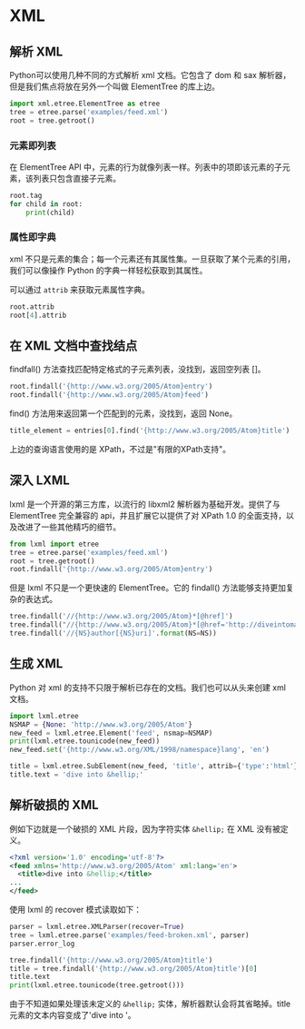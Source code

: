 # XML

## 解析 XML

Python可以使用几种不同的方式解析 xml 文档。它包含了 dom 和 sax 解析器，但是我们焦点将放在另外一个叫做 ElementTree 的库上边。

```py
import xml.etree.ElementTree as etree
tree = etree.parse('examples/feed.xml')
root = tree.getroot()
```

### 元素即列表

在 ElementTree API 中，元素的行为就像列表一样。列表中的项即该元素的子元素，该列表只包含直接子元素。

```py
root.tag
for child in root:
    print(child)
```

### 属性即字典

xml 不只是元素的集合；每一个元素还有其属性集。一旦获取了某个元素的引用，我们可以像操作 Python 的字典一样轻松获取到其属性。

可以通过 `attrib` 来获取元素属性字典。

```py
root.attrib
root[4].attrib
```

## 在 XML 文档中查找结点

findfall() 方法查找匹配特定格式的子元素列表，没找到，返回空列表 []。

```py
root.findall('{http://www.w3.org/2005/Atom}entry')
root.findall('{http://www.w3.org/2005/Atom}feed')
```

find() 方法用来返回第一个匹配到的元素，没找到，返回 None。

```py
title_element = entries[0].find('{http://www.w3.org/2005/Atom}title')
```

上边的查询语言使用的是 XPath，不过是"有限的XPath支持"。

## 深入 LXML

lxml 是一个开源的第三方库，以流行的 libxml2 解析器为基础开发。提供了与 ElementTree 完全兼容的 api，并且扩展它以提供了对 XPath 1.0 的全面支持，以及改进了一些其他精巧的细节。

```py
from lxml import etree
tree = etree.parse('examples/feed.xml')
root = tree.getroot()
root.findall('{http://www.w3.org/2005/Atom}entry')
```

但是 lxml 不只是一个更快速的 ElementTree。它的 findall() 方法能够支持更加复杂的表达式。

```py
tree.findall('//{http://www.w3.org/2005/Atom}*[@href]')
tree.findall("//{http://www.w3.org/2005/Atom}*[@href='http://diveintomark.org/']")
tree.findall('//{NS}author[{NS}uri]'.format(NS=NS))
```

## 生成 XML

Python 对 xml 的支持不只限于解析已存在的文档。我们也可以从头来创建 xml 文档。

```py
import lxml.etree
NSMAP = {None: 'http://www.w3.org/2005/Atom'}
new_feed = lxml.etree.Element('feed', nsmap=NSMAP)
print(lxml.etree.tounicode(new_feed))
new_feed.set('{http://www.w3.org/XML/1998/namespace}lang', 'en')

title = lxml.etree.SubElement(new_feed, 'title', attrib={'type':'html'})
title.text = 'dive into &hellip;'
```

## 解析破损的 XML

例如下边就是一个破损的 XML 片段，因为字符实体 `&hellip;` 在 XML 没有被定义。

```xml
<?xml version='1.0' encoding='utf-8'?>
<feed xmlns='http://www.w3.org/2005/Atom' xml:lang='en'>
  <title>dive into &hellip;</title>
...
</feed>
```

使用 lxml 的 recover 模式读取如下：

```py
parser = lxml.etree.XMLParser(recover=True)
tree = lxml.etree.parse('examples/feed-broken.xml', parser)
parser.error_log

tree.findall('{http://www.w3.org/2005/Atom}title')
title = tree.findall('{http://www.w3.org/2005/Atom}title')[0]
title.text
print(lxml.etree.tounicode(tree.getroot()))
```

由于不知道如果处理该未定义的 `&hellip;` 实体，解析器默认会将其省略掉。title 元素的文本内容变成了'dive into '。